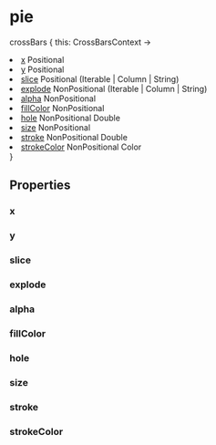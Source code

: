# pie

<tldr>
<p><format style="bold" color="GoldenRod">crossBars</format> <format style="italic">{ this: CrossBarsContext -></format></p>
<list type="none">
<li>
<a href="#x"><format style="bold" color="CadetBlue">x</format></a> <format style="superscript">Positional</format>
<include from="properties.topic" element-id="signature-of-positional"/>
</li>
<li>
<a href="#y"><format style="bold" color="CadetBlue">y</format></a> <format style="superscript">Positional</format>
<include from="properties.topic" element-id="signature-of-positional"/>
</li>
<li>
<a href="#slice"><format style="bold" color="CadetBlue">slice</format></a> <format style="superscript">Positional</format>
<emphasis>(Iterable | Column | String)</emphasis>
</li>
<li>
<a href="#explode"><format style="bold" color="DarkGray">explode</format></a> <format style="superscript">NonPositional</format>
<emphasis>(Iterable | Column | String)</emphasis>
</li>

<li>
<a href="#alpha"><format style="bold" color="DarkGray">alpha</format></a> <format style="superscript">NonPositional</format>
<include from="properties.topic" element-id="signature-of-nonpos-alpha"></include>
</li>
<li>
<a href="#fillcolor"><format style="bold" color="DarkGray">fillColor</format></a> <format style="superscript">NonPositional</format>
<include from="properties.topic" element-id="signature-of-nonpos-color"/>
</li>
<li>
<a href="#hole"><format style="bold" color="DarkGray">hole</format></a> <format style="superscript">NonPositional</format>
<emphasis>Double</emphasis>
</li>
<li>
<a href="#size"><format style="bold" color="DarkGray">size</format></a> <format style="superscript">NonPositional</format>
<include from="properties.topic" element-id="signature-of-nonpos-double"/>
</li>
<li>
<a href="#stroke"><format style="bold" color="DarkGray">stroke</format></a> <format style="superscript">NonPositional</format>
<emphasis>Double</emphasis>
</li>
<li>
<a href="#strokecolor"><format style="bold" color="DarkGray">strokeColor</format></a> <format style="superscript">NonPositional</format>
<emphasis>Color</emphasis>
</li>
</list>
<format style="italic">}</format>
</tldr>

## Properties

### x

[//]: # (TODO required)
<include from="properties.topic" element-id="x-property"/>

### y

<include from="properties.topic" element-id="y-property"/>

### slice

### explode

### alpha

<include from="properties.topic" element-id="alpha-property"/>

### fillColor

<include from="properties.topic" element-id="fillColor-property"/>

### hole

### size

<include from="properties.topic" element-id="size-property"/>

### stroke

### strokeColor
